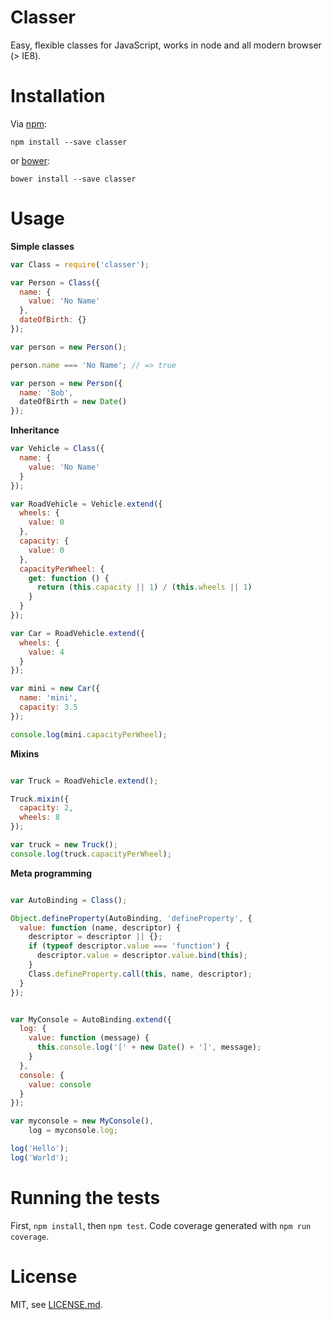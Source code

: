 # Classer

Easy, flexible classes for JavaScript, works in node and all modern browser (> IE8).


# Installation

Via [npm](https://npmjs.org/package/classer):

    npm install --save classer


or [bower](http://bower.io/search/?q=classer):


    bower install --save classer



# Usage

**Simple classes**

```js
var Class = require('classer');

var Person = Class({
  name: {
    value: 'No Name'
  },
  dateOfBirth: {}
});

var person = new Person();

person.name === 'No Name'; // => true

var person = new Person({
  name: 'Bob',
  dateOfBirth = new Date()
});
```


**Inheritance**

```js
var Vehicle = Class({
  name: {
    value: 'No Name'
  }
});

var RoadVehicle = Vehicle.extend({
  wheels: {
    value: 0
  },
  capacity: {
    value: 0
  },
  capacityPerWheel: {
    get: function () {
      return (this.capacity || 1) / (this.wheels || 1)
    }
  }
});

var Car = RoadVehicle.extend({
  wheels: {
    value: 4
  }
});

var mini = new Car({
  name: 'mini',
  capacity: 3.5
});

console.log(mini.capacityPerWheel);

```


**Mixins**

```js

var Truck = RoadVehicle.extend();

Truck.mixin({
  capacity: 2,
  wheels: 8
});

var truck = new Truck();
console.log(truck.capacityPerWheel);


```


**Meta programming**

```js

var AutoBinding = Class();

Object.defineProperty(AutoBinding, 'defineProperty', {
  value: function (name, descriptor) {
    descriptor = descriptor || {};
    if (typeof descriptor.value === 'function') {
      descriptor.value = descriptor.value.bind(this);
    }
    Class.defineProperty.call(this, name, descriptor);
  }
});


var MyConsole = AutoBinding.extend({
  log: {
    value: function (message) {
      this.console.log('[' + new Date() + ']', message);
    }
  },
  console: {
    value: console
  }
});

var myconsole = new MyConsole(),
    log = myconsole.log;

log('Hello');
log('World');

```

# Running the tests

First, `npm install`, then `npm test`. Code coverage generated with `npm run coverage`.


# License

MIT, see [LICENSE.md](LICENSE.md).

